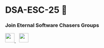 # DSA-ESC-25 🚀


### Join Eternal Software Chasers Groups
 <a href="https://discord.gg/cANpqMkQ">
    <img width="30px" src="https://www.vectorlogo.zone/logos/discordapp/discordapp-tile.svg" />
  </a>&ensp;
<a href="https://t.me/+TyK1GKS5e3piMGRl">
    <img width="30px" src="https://www.vectorlogo.zone/logos/telegram/telegram-icon.svg" />
  </a> 
